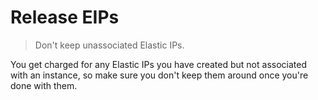 # Release EIPs

> Don't keep unassociated Elastic IPs.

You get charged for any Elastic IPs you have created but not associated with an instance, so make sure you don't keep them around once you're done with them.